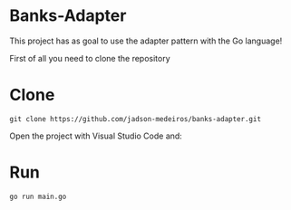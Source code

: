 # Banks-Adapter

This project has as goal to use the adapter pattern with the Go language!

First of all you need to clone the repository

# Clone 
```
git clone https://github.com/jadson-medeiros/banks-adapter.git
```

Open the project with Visual Studio Code and:

# Run
```
go run main.go
```
